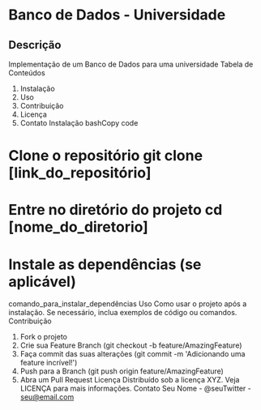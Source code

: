 # Banco de Dados - Universidade

## Descrição

Implementação de um Banco de Dados para uma universidade
Tabela de Conteúdos
1. Instalação
2. Uso
3. Contribuição
4. Licença
5. Contato
Instalação
bashCopy code
# Clone o repositório git clone [link_do_repositório]
# Entre no diretório do projeto cd [nome_do_diretorio]
# Instale as dependências (se aplicável)
comando_para_instalar_dependências
Uso
Como usar o projeto após a instalação. Se necessário, inclua
exemplos de código ou comandos.
Contribuição
1. Fork o projeto
2. Crie sua Feature Branch (git checkout -b
feature/AmazingFeature)
3. Faça commit das suas alterações (git commit -m 'Adicionando
uma feature incrível!')
4. Push para a Branch (git push origin feature/AmazingFeature)
5. Abra um Pull Request
Licença
Distribuído sob a licença XYZ. Veja LICENÇA para mais informações.
Contato
Seu Nome - @seuTwitter - seu@email.com
